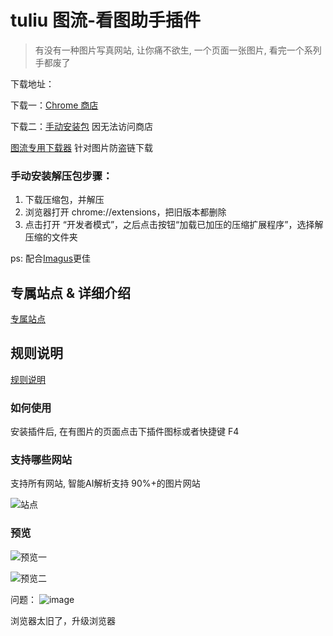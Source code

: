 # tuliu 图流-看图助手插件

> 有没有一种图片写真网站, 让你痛不欲生, 一个页面一张图片, 看完一个系列手都废了


下载地址：

下载一：[Chrome 商店](https://chrome.google.com/webstore/detail/图流-看图助手/gpcdnjdgomhddecjpknmfodkpkgibajh)

下载二：[手动安装包](https://github.com/bluebabes/tuliu/releases) 因无法访问商店

[图流专用下载器](https://github.com/bluebabes/tuliu/releases/tag/v1.4.20) 针对图片防盗链下载



### 手动安装解压包步骤：

1. 下载压缩包，并解压
2. 浏览器打开 chrome://extensions，把旧版本都删除
3. 点击打开 “开发者模式”，之后点击按钮“加载已加压的压缩扩展程序”，选择解压缩的文件夹



ps: 配合[Imagus](https://chrome.google.com/webstore/detail/imagus/immpkjjlgappgfkkfieppnmlhakdmaab)更佳


## 专属站点 & 详细介绍
[专属站点](https://github.com/bluebabes/tuliu/wiki/%E7%AB%99%E7%82%B9)


## 规则说明

[规则说明](https://github.com/bluebabes/tuliu/wiki)

### 如何使用
安装插件后, 在有图片的页面点击下插件图标或者快捷键 F4

### 支持哪些网站
支持所有网站, 智能AI解析支持 90%+的图片网站

![站点](https://cdn.jsdelivr.net/gh/zvazlbox/stunning-telegram@dev/aacc/img/byu15wcucyryy.jpg)

### 预览

![预览一](https://cdn.jsdelivr.net/gh/zvazlbox/stunning-telegram@dev/aacc/img/byu15fu3wyryy.png)

![预览二](https://cdn.jsdelivr.net/gh/zvazlbox/stunning-telegram@dev/aacc/img/byu15x7ycyryy.jpg)



问题：
![image](https://user-images.githubusercontent.com/3329261/218618977-37e7d98c-d5cd-4183-9d10-c9860dff6560.png)

浏览器太旧了，升级浏览器

